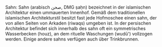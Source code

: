 Sahn: Sahn (arabisch صحن, DMG ṣaḥn) bezeichnet in der islamischen Architektur einen ummauerten Innenhof. Gemäß dem traditionellen islamischen Architekturstil besitzt fast jede Hofmoschee einen sahn, der von allen Seiten von Arkaden (riwaqs) umgeben ist. In der persischen Architektur befindet sich innerhalb des sahn oft ein symmetrisches Wasserbecken (houz), an dem rituelle Waschungen (wudū') vollzogen werden. Einige andere sahns verfügen auch über Trinkbrunnen.
